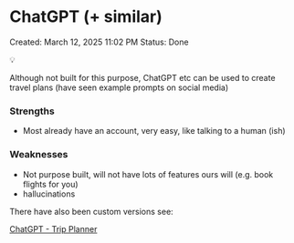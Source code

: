 # ChatGPT (+ similar)

Created: March 12, 2025 11:02 PM
Status: Done

<aside>
💡

Although not built for this purpose, ChatGPT etc can be used to create travel plans (have seen example prompts on social media)

</aside>

### Strengths

- Most already have an account, very easy, like talking to a human (ish)

### Weaknesses

- Not purpose built, will not have lots of features ours will (e.g. book flights for you)
- hallucinations

There have also been custom versions see:

[ChatGPT - Trip Planner](https://chatgpt.com/g/g-64Fn0LEEH-trip-planner?ref=therundown)